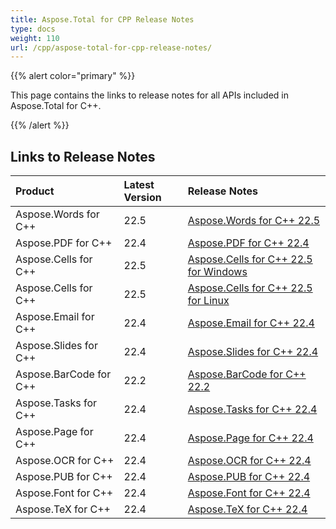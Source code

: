 ```yaml
---
title: Aspose.Total for CPP Release Notes
type: docs
weight: 110
url: /cpp/aspose-total-for-cpp-release-notes/
---
```


{{% alert color="primary" %}}

This page contains the links to release notes for all APIs included in Aspose.Total for C++.

{{% /alert %}}

## **Links to Release Notes**

|**Product**|**Latest Version**|**Release Notes**|
| :- | :- | :- |
|Aspose.Words for C++|22.5|[Aspose.Words for C++ 22.5](/words/cpp/aspose-words-for-cpp-22-5-release-notes/)|
|Aspose.PDF for C++|22.4|[Aspose.PDF for C++ 22.4](/pdf/cpp/aspose-pdf-for-cpp-22-4-release-notes/)|
|Aspose.Cells for C++|22.5|[Aspose.Cells for C++ 22.5 for Windows](/cells/cpp/aspose-cells-for-cpp-22-5-release-notes-windows/)|
|Aspose.Cells for C++|22.5|[Aspose.Cells for C++ 22.5 for Linux](/cells/cpp/aspose-cells-for-cpp-22-5-release-notes-linux/)|
|Aspose.Email for C++|22.4|[Aspose.Email for C++ 22.4](/email/cpp/aspose-email-for-cpp-22-4-release-notes/)|
|Aspose.Slides for C++|22.4|[Aspose.Slides for C++ 22.4](/slides/cpp/aspose-slides-for-cpp-22-4-release-notes/)|
|Aspose.BarCode for C++|22.2|[Aspose.BarCode for C++ 22.2](/barcode/cpp/aspose-barcode-for-cpp-22-2-release-notes/)|
|Aspose.Tasks for C++|22.4|[Aspose.Tasks for C++ 22.4](/tasks/cpp/aspose-tasks-for-cpp-22-4-release-notes/)|
|Aspose.Page for C++|22.4|[Aspose.Page for C++ 22.4](/page/cpp/aspose-page-for-cpp-22-4-release-notes/)|
|Aspose.OCR for C++|22.4|[Aspose.OCR for C++ 22.4](/ocr/cpp/aspose-ocr-for-cpp-22-4-release-notes/)|
|Aspose.PUB for C++|22.4|[Aspose.PUB for C++ 22.4](/pub/cpp/aspose-pub-for-cpp-22-4-release-notes/)|
|Aspose.Font for C++|22.4|[Aspose.Font for C++ 22.4](/font/cpp/aspose-font-for-cpp-22-4-release-notes/)|
|Aspose.TeX for C++|22.4|[Aspose.TeX for C++ 22.4](/tex/cpp/aspose-tex-for-cpp-22-4-release-notes/)|
